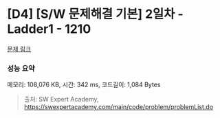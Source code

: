 # [D4] [S/W 문제해결 기본] 2일차 - Ladder1 - 1210 

[문제 링크](https://swexpertacademy.com/main/code/problem/problemDetail.do?contestProbId=AV14ABYKADACFAYh) 

### 성능 요약

메모리: 108,076 KB, 시간: 342 ms, 코드길이: 1,084 Bytes



> 출처: SW Expert Academy, https://swexpertacademy.com/main/code/problem/problemList.do